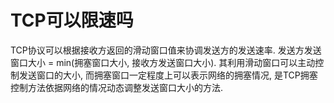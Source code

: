 # TCP可以限速吗

TCP协议可以根据接收方返回的滑动窗口值来协调发送方的发送速率. 发送方发送窗口大小 = min(拥塞窗口大小, 接收方发送窗口大小). 其利用滑动窗口可以主动控制发送窗口的大小, 而拥塞窗口一定程度上可以表示网络的拥塞情况, 是TCP拥塞控制方法依据网络的情况动态调整发送窗口大小的方法.